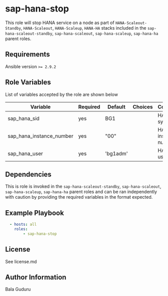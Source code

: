 sap-hana-stop
=============

This role will stop HANA service on a node as part of `HANA-Scaleout-Standby`, `HANA-Scaleout`, `HANA-Scaleup`, `HANA-HA` stacks included in the `sap-hana-scaleout-standby`, `sap-hana-scaleout`, `sap-hana-scaleup`, `sap-hana-ha` parent roles.

Requirements
------------

Ansible version `>= 2.9.2`

Role Variables
--------------

List of variables accepted by the role are shown below

| Variable                    | Required | Default   | Choices | Comments                      |
|-----------------------------|----------|-----------|---------|-------------------------------|
| sap_hana_sid                | yes      | BG1       |         | HANA system ID                |
| sap_hana_instance_number    | yes      | "00"      |         | HANA instance number          |
| sap_hana_user               | yes      | 'bg1adm'  |         | HANA SID user                 |


Dependencies
------------

This is role is invoked in the `sap-hana-scaleout-standby`, `sap-hana-scaleout`, `sap-hana-scaleup`, `sap-hana-ha` parent roles and can be ran independently with caution by providing the required variables in the format expected.

Example Playbook
----------------

```yaml
  - hosts: all
    roles:
        - sap-hana-stop
```

License
-------

See license.md

Author Information
------------------

Bala Guduru
